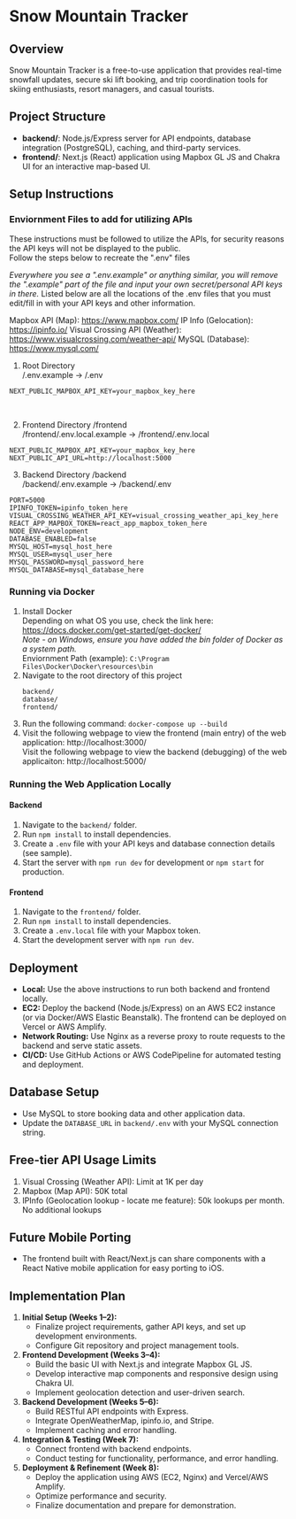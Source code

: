 # Snow Mountain Tracker

## Overview
Snow Mountain Tracker is a free-to-use application that provides real-time snowfall updates, secure ski lift booking, and trip coordination tools for skiing enthusiasts, resort managers, and casual tourists.

## Project Structure
- **backend/**: Node.js/Express server for API endpoints, database integration (PostgreSQL), caching, and third-party services.
- **frontend/**: Next.js (React) application using Mapbox GL JS and Chakra UI for an interactive map-based UI.

## Setup Instructions

### **Enviornment Files to add for utilizing APIs**
These instructions must be followed to utilize the APIs, for security reasons the API keys will not be displayed to the public.<br />
Follow the steps below to recreate the ".env" files

*Everywhere you see a ".env.example" or anything similar, you will remove the ".example" part of the file and input your own secret/personal API keys in there.*
Listed below are all the locations of the .env files that you must edit/fill in with your API keys and other information.

Mapbox API (Map): https://www.mapbox.com/
IP Info (Gelocation): https://ipinfo.io/
Visual Crossing API (Weather): https://www.visualcrossing.com/weather-api/
MySQL (Database): https://www.mysql.com/

1. Root Directory<br />
/.env.example -> /.env
```
NEXT_PUBLIC_MAPBOX_API_KEY=your_mapbox_key_here
```
<br />

2. Frontend Directory /frontend<br />
/frontend/.env.local.example -> /frontend/.env.local
```
NEXT_PUBLIC_MAPBOX_API_KEY=your_mapbox_key_here
NEXT_PUBLIC_API_URL=http://localhost:5000
```

3. Backend Directory /backend<br />
/backend/.env.example -> /backend/.env<br />
```
PORT=5000
IPINFO_TOKEN=ipinfo_token_here
VISUAL_CROSSING_WEATHER_API_KEY=visual_crossing_weather_api_key_here
REACT_APP_MAPBOX_TOKEN=react_app_mapbox_token_here
NODE_ENV=development
DATABASE_ENABLED=false
MYSQL_HOST=mysql_host_here
MYSQL_USER=mysql_user_here
MYSQL_PASSWORD=mysql_password_here
MYSQL_DATABASE=mysql_database_here
```

### Running via Docker
1. Install Docker
   <br />Depending on what OS you use, check the link here: https://docs.docker.com/get-started/get-docker/
   <br />*Note - on Windows, ensure you have added the bin folder of Docker as a system path.*
   <br />Enviornment Path (example): ```C:\Program Files\Docker\Docker\resources\bin```
   <br />
2. Navigate to the root directory of this project
   <br />
   ```
   backend/
   database/
   frontend/
   ```
3. Run the following command: ```docker-compose up --build```
4. Visit the following webpage to view the frontend (main entry) of the web application: http://localhost:3000/ <br />
   Visit the following webpage to view the backend (debugging) of the web applicaiton: http://localhost:5000/

### Running the Web Application Locally

#### Backend
1. Navigate to the `backend/` folder.
2. Run `npm install` to install dependencies.
3. Create a `.env` file with your API keys and database connection details (see sample).
4. Start the server with `npm run dev` for development or `npm start` for production.

#### Frontend
1. Navigate to the `frontend/` folder.
2. Run `npm install` to install dependencies.
3. Create a `.env.local` file with your Mapbox token.
4. Start the development server with `npm run dev`.

## Deployment
- **Local:** Use the above instructions to run both backend and frontend locally.
- **EC2:** Deploy the backend (Node.js/Express) on an AWS EC2 instance (or via Docker/AWS Elastic Beanstalk). The frontend can be deployed on Vercel or AWS Amplify.
- **Network Routing:** Use Nginx as a reverse proxy to route requests to the backend and serve static assets.
- **CI/CD:** Use GitHub Actions or AWS CodePipeline for automated testing and deployment.

## Database Setup
- Use MySQL to store booking data and other application data.
- Update the `DATABASE_URL` in `backend/.env` with your MySQL connection string.

## Free-tier API Usage Limits
1. Visual Crossing (Weather API): Limit at 1K per day
2. Mapbox (Map API): 50K total
3. IPInfo (Geolocation lookup - locate me feature): 50k lookups per month. No additional lookups

## Future Mobile Porting
- The frontend built with React/Next.js can share components with a React Native mobile application for easy porting to iOS.

## Implementation Plan
1. **Initial Setup (Weeks 1–2):**
   - Finalize project requirements, gather API keys, and set up development environments.
   - Configure Git repository and project management tools.
2. **Frontend Development (Weeks 3–4):**
   - Build the basic UI with Next.js and integrate Mapbox GL JS.
   - Develop interactive map components and responsive design using Chakra UI.
   - Implement geolocation detection and user-driven search.
3. **Backend Development (Weeks 5–6):**
   - Build RESTful API endpoints with Express.
   - Integrate OpenWeatherMap, ipinfo.io, and Stripe.
   - Implement caching and error handling.
4. **Integration & Testing (Week 7):**
   - Connect frontend with backend endpoints.
   - Conduct testing for functionality, performance, and error handling.
5. **Deployment & Refinement (Week 8):**
   - Deploy the application using AWS (EC2, Nginx) and Vercel/AWS Amplify.
   - Optimize performance and security.
   - Finalize documentation and prepare for demonstration.
